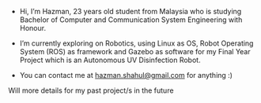 -  Hi, I’m Hazman, 23 years old student from Malaysia who is studying Bachelor of Computer and Communication System Engineering with Honour.

-  I’m currently exploring on Robotics, using Linux as OS, Robot Operating System (ROS) as framework and Gazebo as software for my Final Year Project which is an Autonomous UV Disinfection Robot.

-  You can contact me at hazman.shahul@gmail.com for anything :)

Will more details for my past project/s in the future
<!---
h4zman/h4zman is a ✨ special ✨ repository because its `README.md` (this file) appears on your GitHub profile.
You can click the Preview link to take a look at your changes.
--->
